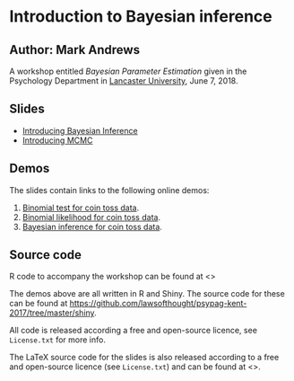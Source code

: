 # Introduction to Bayesian inference
## Author: Mark Andrews

A workshop entitled *Bayesian Parameter Estimation* given in the Psychology Department in [Lancaster University], June 7, 2018.

## Slides

* [Introducing Bayesian Inference]()
* [Introducing MCMC]()


## Demos

The slides contain links to the following online demos:

1. [Binomial test for coin toss data](https://lawsofthought.shinyapps.io/binomial_test).
2. [Binomial likelihood for coin toss data](https://lawsofthought.shinyapps.io/binomial_likelihood).
3. [Bayesian inference for coin toss data](https://lawsofthought.shinyapps.io/bayesian_coin_inference).

## Source code

R code to accompany the workshop can be found at <>

The demos above are all written in R and Shiny. The source code for these can be found at
<https://github.com/lawsofthought/psypag-kent-2017/tree/master/shiny>. 

All code is released according a free and open-source licence, see
`License.txt` for more info.

The LaTeX source code for the slides is also released according to a free and
open-source licence (see `License.txt`) and can be found at <>.

[Lancaster University]: <http://www.lancaster.ac.uk/>
